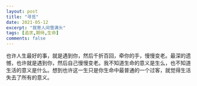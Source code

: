 ```yaml
---
layout: post
title: "寻觅"
date: 2021-05-12
excerpt: "我寄人间雪满头"
tags: [追求,期待,生命]
comments: false
---
```


也许人生最好的事，就是遇到你，然后千折百回，牵你的手，慢慢变老。最深的遗憾，也许就是遇到你，然后自己慢慢变老。我不知道生命的意义是生么，也不知道生活的意义是什么。想到也许这一生只是你生命中最普通的一个过客，就觉得生活失去了所有的意义。